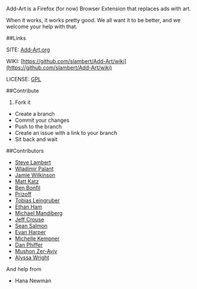 Add-Art is a Firefox (for now) Browser Extension that replaces ads with art.

When it works, it works pretty good. We all want it to be better, and we welcome your help with that.

##Links

SITE: [Add-Art.org](http://Add-Art.org)

WIKI: [https://github.com/slambert/Add-Art/wiki](https://github.com/slambert/Add-Art/wiki)

LICENSE: [GPL](https://www.gnu.org/licenses/gpl.txt)

##Contribute
 1. Fork it 
 * Create a branch
 * Commit your changes
 * Push to the branch
 * Create an issue with a link to your branch
 * Sit back and wait

##Contributors

 * [Steve Lambert](http://visitsteve.com)
 * [Wladimir Palant](http://adblockplus.org/)
 * [Jamie Wilkinson](http://tramschase.com/)
 * [Matt Katz](http://www.morelightmorelight.com/)
 * [Ben Bonfil](http://benbonfil.com) 
 * [Prizoff](https://www.freelancer.com/users/2641827.html)
 * [Tobias Leingruber](http://www.tobi-x.com/)
 * [Ethan Ham](http://www.ethanham.com/)
 * [Michael Mandiberg](http://www.mandiberg.com/)
 * [Jeff Crouse](http://www.jeffcrouse.info/)
 * [Sean Salmon](http://www.seanaes.com/)
 * [Evan Harper](http://a.parsons.edu/~evan/school/)
 * [Michelle Kempner](https://twitter.com/#!/mikey_k)
 * [Dan Phiffer](http://phiffer.org/)
 * [Mushon Zer-Aviv](http://mushon.com/)
 * [Alyssa Wright](http://alumni.media.mit.edu/~alyssa/)
 
 And help from 
 
  * Hana Newman
